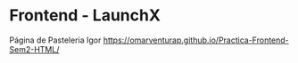 # Frontend - LaunchX
Página de Pasteleria Igor https://omarventurap.github.io/Practica-Frontend-Sem2-HTML/
